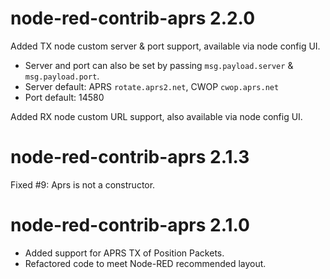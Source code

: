 # node-red-contrib-aprs 2.2.0

Added TX node custom server & port support, available via node config UI.
- Server and port can also be set by passing `msg.payload.server` & `msg.payload.port`.
- Server default: APRS `rotate.aprs2.net`, CWOP `cwop.aprs.net`
- Port default: 14580

Added RX node custom URL support, also available via node config UI.

# node-red-contrib-aprs 2.1.3
Fixed #9: Aprs is not a constructor.

# node-red-contrib-aprs 2.1.0
- Added support for APRS TX of Position Packets.
- Refactored code to meet Node-RED recommended layout.

